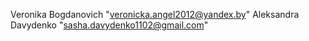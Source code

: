 Veronika Bogdanovich "veronicka.angel2012@yandex.by"
Aleksandra Davydenko "sasha.davydenko1102@gmail.com"
